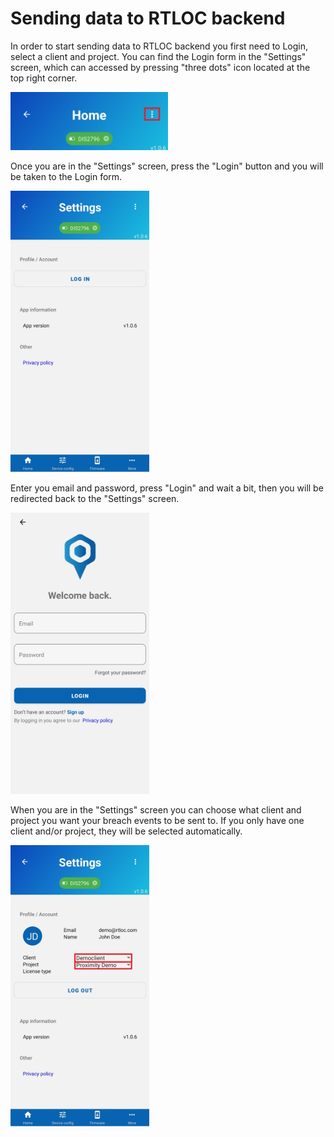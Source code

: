 # Sending data to RTLOC backend

In order to start sending data to RTLOC backend you first need to Login, select a client and project. You can find the Login form in the "Settings" screen, which can accessed by pressing "three dots" icon located at the top right corner.

<img src="./img/mobile-three-dots.jpg" width="50%" height="50%">

Once you are in the "Settings" screen, press the "Login" button and you will be taken to the Login form.

<img src="../distancing/img/mobile-login.jpg" width="222" height="450">

Enter you email and password, press "Login" and wait a bit, then you will be redirected back to the "Settings" screen.

<img src="./img/mobile-login-form.jpg" width="222" height="450">

When you are in the "Settings" screen you can choose what client and project you want your breach events to be sent to. If you only have one client and/or project, they will be selected automatically.

<img src="./img/mobile-loggedin-marked.jpg" width="222" height="450">
